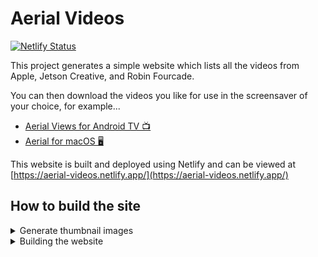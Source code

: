# Aerial Videos

[![Netlify Status](https://api.netlify.com/api/v1/badges/bb8737f1-db81-4691-bf54-6ac426ded640/deploy-status)](https://app.netlify.com/sites/aerial-videos/deploys)

This project generates a simple website which lists all the videos from Apple, Jetson Creative, and Robin Fourcade.

You can then download the videos you like for use in the screensaver of your choice, for example...

- [Aerial Views for Android TV 📺](https://github.com/theothernt/AerialViews)
- [Aerial for macOS 🖥️](https://github.com/JohnCoates/Aerial)

This website is built and deployed using Netlify and can be viewed at [https://aerial-videos.netlify.app/](https://aerial-videos.netlify.app/)

## How to build the site

<details>
<summary>Generate thumbnail images</summary>

### Install python modules

Requires:

1. Python 3
2. Pip3

After installing [Python 3](https://www.python.org/downloads/) and [Pip3](https://pip.pypa.io/en/stable/installation/), install the required Python modules...

```sh
pip3 install moviepy
pip3 install joblib
```

### Macs with Apple silicon

MoviePy does not come with an FFMPEG binary for Apple silicon so you must install it manually.

There are many ways to do this but I use [Homebrew](https://brew.sh/), a package manager for macOS. Once Homebrew is installed, run this command to install FFMPEG...

```sh
brew install ffmpeg
```

If you have used Homebrew to also install Python 3, use [pipx](https://pipx.pypa.io/stable/) to install python packages as a virtual environment is used to keep the Apple provided version of Python separate from the Homebrew version.

When all required dependencies are installed, use the `generate_thumbnails.sh` script.

### Run the script

Run the Python script to generate the thumbnails...

```sh
cd scripts
python3 thumbnails.py
```

This will take a few minutes to complete depending on the speed of your Mac/PC and internet connection.

When finished, you should have a folder called `static/thumbnails` full of images.

</details>

<details>
<summary>Building the website</summary>

\
Requires:

1. NodeJS
2. Npm
3. SveleteKit
4. Pnpm (optional)

\
Install all the required dependencies...

```sh
npm install (or pnpm i)
```

\
To run the development version...

```sh
npm run dev -- --open (or pnpm dev --open)
```

\
To build the site for deployment...

```sh
npm run build (or pnpm build)
```

</details>
